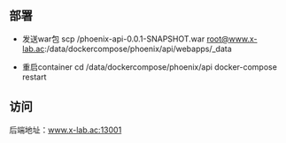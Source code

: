 ## 部署

- 发送war包
scp <your file path>/phoenix-api-0.0.1-SNAPSHOT.war root@www.x-lab.ac:/data/dockercompose/phoenix/api/webapps/_data

- 重启container
cd /data/dockercompose/phoenix/api
docker-compose restart

## 访问

后端地址：www.x-lab.ac:13001